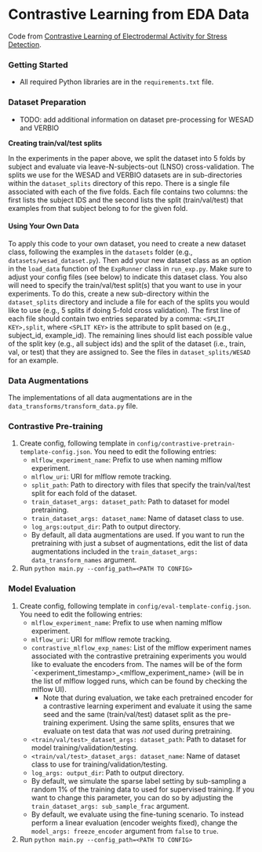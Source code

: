 # Contrastive Learning from EDA Data

Code from [Contrastive Learning of Electrodermal Activity for Stress Detection](https://drive.google.com/file/d/19zVyHcHshMA4dGPCL_R_bcVAwxNb-QAk/view).

### Getting Started
* All required Python libraries are in the ``requirements.txt`` file.

### Dataset Preparation
* TODO: add additional information on dataset pre-processing for WESAD and VERBIO

**Creating train/val/test splits**

In the experiments in the paper above, we split the dataset into 5 folds by subject and evaluate via leave-N-subjects-out (LNSO) cross-validation. The splits we use for the WESAD and VERBIO datasets are in sub-directories within the ``dataset_splits`` directory of this repo. There is a single file associated with each of the five folds. Each file contains two columns: the first lists the subject IDS and the second lists the split (train/val/test) that examples from that subject belong to for the given fold.

#### Using Your Own Data
To apply this code to your own dataset, you need to create a new dataset class, following the examples in the ``datasets`` folder (e.g., ``datasets/wesad_dataset.py``). Then add your new dataset class as an option in the ``load_data`` function of the ``ExpRunner`` class in ``run_exp.py``. Make sure to adjust your config files (see below) to indicate this dataset class. You also will need to specify the train/val/test split(s) that you want to use in your experiments. To do this, create a new sub-directory within the  ``dataset_splits`` directory and include a file for each of the splits you would like to use (e.g., 5 splits if doing 5-fold cross validation). The first line of each file should contain two entries separated by a comma: ``<SPLIT KEY>,split``, where ``<SPLIT KEY>`` is the attribute to split based on (e.g., subject_id, example_id). The remaining lines should list each possible value of the split key (e.g., all subject ids) and the split of the dataset (i.e., train, val, or test) that they are assigned to. See the files in ``dataset_splits/WESAD`` for an example.

### Data Augmentations
The implementations of all data augmentations are in the ``data_transforms/transform_data.py`` file.
### Contrastive Pre-training
1. Create config, following template in ``config/contrastive-pretrain-template-config.json``. You need to edit the following entries:
   * `mlflow_experiment_name`: Prefix to use when naming mlflow experiment.
   * `mlflow_uri`: URI for mlflow remote tracking.
   * `split_path`: Path to directory with files that specify the train/val/test split for each fold of the dataset.
   * `train_dataset_args: dataset_path`: Path to dataset for model pretraining.
   * `train_dataset_args: dataset_name`: Name of dataset class to use.
   * `log_args:output_dir`: Path to output directory.
   * By default, all data augmentations are used. If you want to run the pretraining with just a subset of augmentations, edit the list of data augmentations included in the ``train_dataset_args: data_transform_names`` argument.
2. Run `python main.py --config_path=<PATH TO CONFIG>`
### Model Evaluation
1. Create config, following template in ``config/eval-template-config.json``. You need to edit the following entries:
   * `mlflow_experiment_name`: Prefix to use when naming mlflow experiment.
   * `mlflow_uri`: URI for mlflow remote tracking.
   * `contrastive_mlflow_exp_names`: List of the mlflow experiment names associated with the contrastive pretraining experiments you would like to evaluate the encoders from. The names will be of the form `<experiment_timestamp>_<mlflow_experiment_name> (will be in the list of mlflow logged runs, which can be found by checking the mlflow UI).
       * Note that during evaluation, we take each pretrained encoder for a contrastive learning experiment and evaluate it using the same seed and the same (train/val/test) dataset split as the pre-training experiment. Using the same splits, ensures that we evaluate on test data that was *not* used during pretraining.
   * `<train/val/test>_dataset_args: dataset_path`: Path to dataset for model training/validation/testing.
   * `<train/val/test>_dataset_args: dataset_name`: Name of dataset class to use for training/validation/testing.
   * `log_args: output_dir`: Path to output directory.
   * By default, we simulate the sparse label setting by sub-sampling a random 1\% of the training data to used for supervised training. If you want to change this parameter, you can do so by adjusting the `train_dataset_args: sub_sample_frac` argument.
   * By default, we evaluate using the fine-tuning scenario. To instead perform a linear evaluation (encoder weights fixed), change the `model_args: freeze_encoder` argument from ``false`` to ``true``.
2. Run `python main.py --config_path=<PATH TO CONFIG>`
